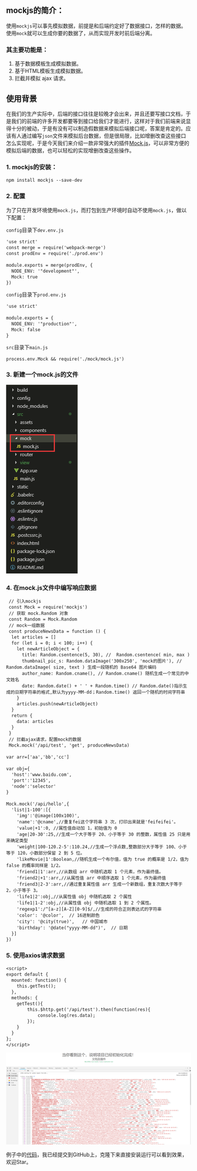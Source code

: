 ## mockjs的简介：

使用`mockjs`可以事先模拟数据，前提是和后端约定好了数据接口，怎样的数据。使用`mock`就可以生成你要的数据了，从而实现开发时前后端分离。

### 其主要功能是：
1. 基于数据模板生成模拟数据。  
2. 基于HTML模板生成模拟数据。  
3. 拦截并模拟 ajax 请求。  

## 使用背景

在我们的生产实际中，后端的接口往往是较晚才会出来，并且还要写接口文档，于是我们的前端的许多开发都要等到接口给我们才能进行，这样对于我们前端来说显得十分的被动，于是有没有可以制造假数据来模拟后端接口呢，答案是肯定的。应该有人通过编写`json`文件来模拟后台数据，但是很局限，比如增删改查这些接口怎么实现呢，于是今天我们来介绍一款非常强大的插件[Mock.js](http://mockjs.com/)，可以非常方便的模拟后端的数据，也可以轻松的实现增删改查这些操作。

### 1. mockjs的安装：

```
npm install mockjs --save-dev
```

### 2. 配置

为了只在开发环境使用`mock.js`，而打包到生产环境时自动不使用`mock.js`，做以下配置：

`config`目录下`dev.env.js`

```
'use strict'
const merge = require('webpack-merge')
const prodEnv = require('./prod.env')

module.exports = merge(prodEnv, {
  NODE_ENV: '"development"',
  Mock: true
})
```

`config`目录下`prod.env.js`

```
'use strict'

module.exports = {
  NODE_ENV: '"production"',
  Mock: false
}
```

`src`目录下`main.js`

```
process.env.Mock && require('./mock/mock.js')
```

### 3. 新建一个mock.js的文件

![新建](https://raw.githubusercontent.com/wangdaodao/GitImg/master/img/20190215080658.png)

### 4. 在mock.js文件中编写响应数据

```
 // 引入mockjs
 const Mock = require('mockjs')
 // 获取 mock.Random 对象
 const Random = Mock.Random
 // mock一组数据
 const produceNewsData = function () {
  let articles = []
  for (let i = 0; i < 100; i++) {
    let newArticleObject = {
      title: Random.csentence(5, 30), //  Random.csentence( min, max )
      thumbnail_pic_s: Random.dataImage('300x250', 'mock的图片'), // Random.dataImage( size, text ) 生成一段随机的 Base64 图片编码
      author_name: Random.cname(), // Random.cname() 随机生成一个常见的中文姓名
      date: Random.date() + ' ' + Random.time() // Random.date()指示生成的日期字符串的格式,默认为yyyy-MM-dd；Random.time() 返回一个随机的时间字符串
    }
    articles.push(newArticleObject)
  }
  return {
    data: articles
  }
 }
 // 拦截ajax请求，配置mock的数据
 Mock.mock('/api/test', 'get', produceNewsData)

var arr=['aa','bb','cc']

var obj={
  'host':'www.baidu.com',
  'port':'12345',
  'node':'selector'
}

Mock.mock('/api/hello',{
  'list|1-100':[{
    'img':'@image(100x100)',
    'name':'@cname',//重复fei这个字符串 3 次，打印出来就是'feifeifei'。
    'value|+1':0, //属性值自动加 1，初始值为 0
    'age|20-30':25,//生成一个大于等于 20、小于等于 30 的整数，属性值 25 只是用来确定类型
    'weight|100-120.2-5':110.24,//生成一个浮点数,整数部分大于等于 100、小于等于 120，小数部分保留 2 到 5 位。
    'likeMovie|1':Boolean,//随机生成一个布尔值，值为 true 的概率是 1/2，值为 false 的概率同样是 1/2。
    'friend1|1':arr,//从数组 arr 中随机选取 1 个元素，作为最终值。
    'friend2|+1':arr,//从属性值 arr 中顺序选取 1 个元素，作为最终值
    'friend3|2-3':arr,//通过重复属性值 arr 生成一个新数组，重复次数大于等于 2，小于等于 3。
    'life1|2':obj,//从属性值 obj 中随机选取 2 个属性
    'life1|1-2':obj,//从属性值 obj 中随机选取 1 到 2 个属性。
    'regexp1':/^[a-z][A-Z][0-9]$/,//生成的符合正则表达式的字符串
    'color': '@color',  // 16进制颜色
    'city': '@city(true)',   // 中国城市
    'birthday': '@date("yyyy-MM-dd")',  // 日期
  }]
})
```

### 5. 使用axios请求数据
```
<script>
export default {
  mounted: function() {
    this.getTest();
  },
  methods: {
    getTest(){
        this.$http.get('/api/test').then(function(res){
            console.log(res.data);
        });
    }
  }
};
</script>
```

![效果](https://raw.githubusercontent.com/wangdaodao/GitImg/master/img/20190215084305.png)

例子中的[代码](https://github.com/wangdaodao/Vue-init)，我已经提交到GitHub上，克隆下来直接安装运行可以看到效果，欢迎Star。
